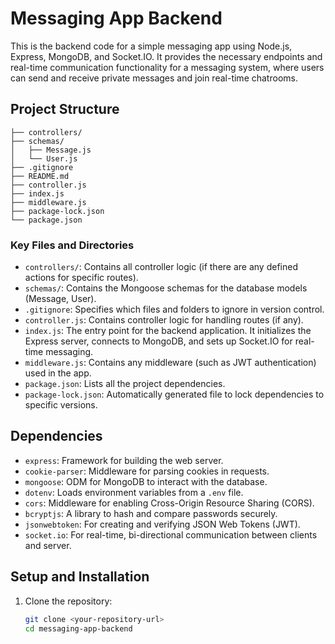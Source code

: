 # Messaging App Backend

This is the backend code for a simple messaging app using Node.js, Express, MongoDB, and Socket.IO. It provides the necessary endpoints and real-time communication functionality for a messaging system, where users can send and receive private messages and join real-time chatrooms.

## Project Structure

```
├── controllers/
├── schemas/
│   ├── Message.js
│   └── User.js
├── .gitignore
├── README.md
├── controller.js
├── index.js
├── middleware.js
├── package-lock.json
└── package.json
```

### Key Files and Directories

- `controllers/`: Contains all controller logic (if there are any defined actions for specific routes).
- `schemas/`: Contains the Mongoose schemas for the database models (Message, User).
- `.gitignore`: Specifies which files and folders to ignore in version control.
- `controller.js`: Contains controller logic for handling routes (if any).
- `index.js`: The entry point for the backend application. It initializes the Express server, connects to MongoDB, and sets up Socket.IO for real-time messaging.
- `middleware.js`: Contains any middleware (such as JWT authentication) used in the app.
- `package.json`: Lists all the project dependencies.
- `package-lock.json`: Automatically generated file to lock dependencies to specific versions.

## Dependencies

- `express`: Framework for building the web server.
- `cookie-parser`: Middleware for parsing cookies in requests.
- `mongoose`: ODM for MongoDB to interact with the database.
- `dotenv`: Loads environment variables from a `.env` file.
- `cors`: Middleware for enabling Cross-Origin Resource Sharing (CORS).
- `bcryptjs`: A library to hash and compare passwords securely.
- `jsonwebtoken`: For creating and verifying JSON Web Tokens (JWT).
- `socket.io`: For real-time, bi-directional communication between clients and server.

## Setup and Installation

1. Clone the repository:
   ```bash
   git clone <your-repository-url>
   cd messaging-app-backend
